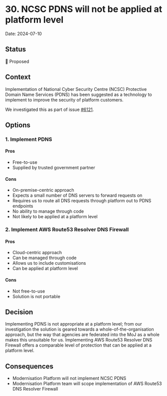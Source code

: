 # 30. NCSC PDNS will not be applied at platform level

Date: 2024-07-10

## Status

🤔 Proposed

## Context

Implementation of National Cyber Security Centre (NCSC) Protective Domain Name Services (PDNS) has been suggested as a technology to implement to improve the security of platform customers.

We investigated this as part of issue [#6121](https://github.com/ministryofjustice/modernisation-platform/issues/6121).

## Options

### 1. Implement PDNS

#### Pros

- Free-to-use
- Supplied by trusted government partner

#### Cons

- On-premise-centric approach
- Expects a small number of DNS servers to forward requests on
- Requires us to route all DNS requests through platform out to PDNS endpoints
- No ability to manage through code
- Not likely to be applied at a platform level

### 2. Implement AWS Route53 Resolver DNS Firewall

#### Pros

- Cloud-centric approach
- Can be managed through code
- Allows us to include customisations
- Can be applied at platform level

#### Cons

- Not free-to-use
- Solution is not portable

## Decision

Implementing PDNS is not appropriate at a platform level; from our investigation the solution is geared towards a whole-of-the-organisation approach, but the way that agencies are federated into the MoJ as a whole makes this unsuitable for us.
Implementing AWS Route53 Resolver DNS Firewall offers a comparable level of protection that can be applied at a platform level.

## Consequences

- Modernisation Platform will not implement NCSC PDNS
- Modernisation Platform team will scope implementation of AWS Route53 DNS Resolver Firewall
